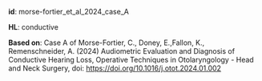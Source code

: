 __id__: morse-fortier_et_al_2024_case_A

__HL__: conductive

__Based on__: Case A of Morse-Fortier, C., Doney, E.,Fallon, K., Remenschneider, A. (2024) Audiometric Evaluation and Diagnosis of Conductive Hearing Loss, Operative Techniques in Otolaryngology - Head and Neck Surgery,
doi: https://doi.org/10.1016/j.otot.2024.01.002

